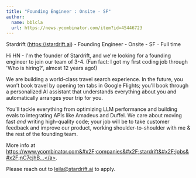```yaml
---
title: "Founding Engineer : Onsite - SF"
author:
  name: bblcla
  url: https://news.ycombinator.com/item?id=45446723
---
```

Stardrift (<a href="https:&#x2F;&#x2F;stardrift.ai">https:&#x2F;&#x2F;stardrift.ai</a>) - Founding Engineer - Onsite - SF - Full time

Hi HN - I&#x27;m the founder of Stardrift, and we&#x27;re looking for a founding engineer to join our team of 3-4. (Fun fact: I got my first coding job through &#x27;Who is hiring?&#x27;, almost 12 years ago!)

We are building a world-class travel search experience. In the future, you won’t book travel by opening ten tabs in Google Flights; you’ll book through a personalized AI assistant that understands everything about you and automatically arranges your trip for you.

You&#x27;ll tackle everything from optimizing LLM performance and building evals to integrating APIs like Amadeus and Duffel. We care about moving fast *and* writing high-quality code; your job will be to take customer feedback and improve our product, working shoulder-to-shoulder with me &amp; the rest of the founding team.

More info at <a href="https:&#x2F;&#x2F;www.ycombinator.com&#x2F;companies&#x2F;stardrift&#x2F;jobs&#x2F;nC7cjhB-founding-software-engineer">https:&#x2F;&#x2F;www.ycombinator.com&#x2F;companies&#x2F;stardrift&#x2F;jobs&#x2F;nC7cjhB...</a>.

Please reach out to leila@stardrift.ai to apply.
<JobApplication />
